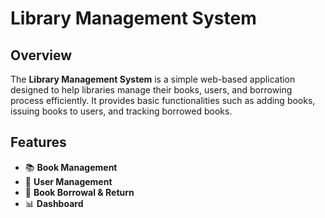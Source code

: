 # Library Management System

## Overview
The **Library Management System** is a simple web-based application designed to help libraries manage their books, users, and borrowing process efficiently. It provides basic functionalities such as adding books, issuing books to users, and tracking borrowed books.

## Features
- 📚 **Book Management**
- 👥 **User Management**
- 🔄 **Book Borrowal & Return**
- 📊 **Dashboard**

